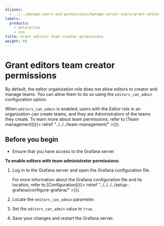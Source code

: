 ```yaml
---
aliases:
  - ../../manage-users-and-permissions/manage-server-users/grant-editor-admin-permissions/
labels:
  products:
    - enterprise
    - oss
title: Grant editors team creator permissions
weight: 60
---
```


# Grant editors team creator permissions

By default, the editor organization role does not allow editors to creator and manage teams. You can allow them to do so using the `editors_can_admin` configuration option.

When `editors_can_admin` is enabled, users with the Editor role in an organization can create teams, and they are Administrators of the teams they create. To learn more about team permissions, refer to [Team management]({{< relref "../../../team-management/" >}}).

## Before you begin

- Ensure that you have access to the Grafana server

**To enable editors with team administrator permissions**:

1. Log in to the Grafana server and open the Grafana configuration file.

   For more information about the Grafana configuration file and its location, refer to [Configuration]({{< relref "../../../../setup-grafana/configure-grafana/" >}}).

1. Locate the `editors_can_admin` parameter.
1. Set the `editors_can_admin` value to `true`.
1. Save your changes and restart the Grafana server.
